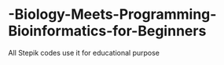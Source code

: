 # -Biology-Meets-Programming-Bioinformatics-for-Beginners
All Stepik codes use it for educational purpose
